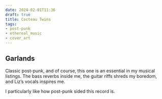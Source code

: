 ```yaml
---
date: 2024-02-01T11:36
draft: true
title: Cocteau Twins
tags:
- post-punk
- ethereal_music
- cover_art
---
```

## Garlands

Classic post-punk, and of course, this one is an essential in my musical listings. The bass reverbs inside me, the guitar riffs shreds my boredom, and Liz’s vocals inspires me.

I particularly like how post-punk sided this record is.